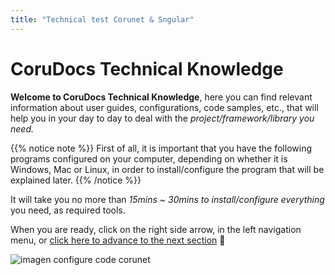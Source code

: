 ```yaml
---
title: "Technical test Corunet & Sngular"
---
```


# CoruDocs Technical Knowledge

**Welcome to CoruDocs Technical Knowledge**, here you can find relevant information about user guides, configurations, code samples, etc., that will help you in your day to day to deal with the *project/framework/library you need.*

{{% notice note %}}
First of all, it is important that you have the following programs configured on your computer, depending on whether it is Windows, Mac or Linux, in order to install/configure the program that will be explained later.
{{% /notice %}}

It will take you no more than *15mins ~ 30mins to install/configure everything* you need, as required tools.

When you are ready, click on the right side arrow, in the left navigation menu, or [click here to advance to the next section](/required/) 🙂

![imagen configure code corunet](https://uploads-ssl.webflow.com/5c9200c49b1194323aff7304/61a0899b7a4640809715584d_Infra_as_Code-570x330.png)
